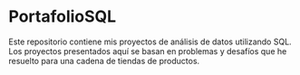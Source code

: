# PortafolioSQL
Este repositorio contiene mis proyectos de análisis de datos utilizando SQL. Los proyectos presentados aquí se basan en problemas y desafíos que he resuelto para una cadena de tiendas de productos.
